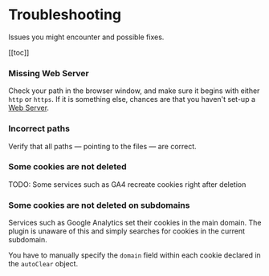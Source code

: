 # Troubleshooting
Issues you might encounter and possible fixes.

[[toc]]

### Missing Web Server
Check your path in the browser window, and make sure it begins with either `http` or `https`. If it is something else, chances are that you haven't set-up a [Web Server](https://developer.mozilla.org/en-US/docs/Learn/Common_questions/What_is_a_web_server).

### Incorrect paths
Verify that all paths — pointing to the files — are correct.

### Some cookies are not deleted
TODO: Some services such as GA4 recreate cookies right after deletion

### Some cookies are not deleted on subdomains
Services such as Google Analytics set their cookies in the main domain. The plugin is unaware of this and simply searches for cookies in the current subdomain.

You have to manually specify the `domain` field within each cookie declared in the `autoClear` object.